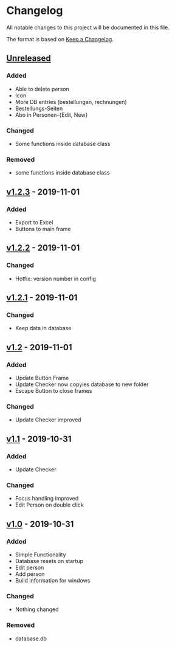 # Changelog
All notable changes to this project will be documented in this file.

The format is based on [Keep a Changelog](https://keepachangelog.com/de/1.0.0/).

## [Unreleased]
### Added
- Able to delete person
- Icon
- More DB entries (bestellungen, rechnungen)
- Bestellungs-Seiten
- Abo in Personen-{Edit, New}

### Changed
- Some functions inside database class

### Removed
- some functions inside database class

## [v1.2.3] - 2019-11-01
### Added
- Export to Excel
- Buttons to main frame

## [v1.2.2] - 2019-11-01
### Changed
- Hotfix: version number in config

## [v1.2.1] - 2019-11-01
### Changed
- Keep data in database

## [v1.2] - 2019-11-01
### Added
- Update Button Frame
- Update Checker now copyies database to new folder
- Escape Button to close frames

### Changed
- Update Checker improved

## [v1.1] - 2019-10-31
### Added
- Update Checker

### Changed
- Focus handling improved
- Edit Person on double click

## [v1.0] - 2019-10-31
### Added
- Simple Functionality
- Database resets on startup
- Edit person
- Add person
- Build information for windows

### Changed
- Nothing changed

### Removed
- database.db

[Unreleased]: https://github.com/maede97/TalemDB/compare/v1.2.3...HEAD
[v1.2.3]: https://github.com/maede97/TalemDB/releases/tag/v1.2.2...v1.2.3
[v1.2.2]: https://github.com/maede97/TalemDB/releases/tag/v1.2.1...v1.2.2
[v1.2.1]: https://github.com/maede97/TalemDB/releases/tag/v1.2...v1.2.1
[v1.2]: https://github.com/maede97/TalemDB/releases/tag/v1.1...v1.2
[v1.1]: https://github.com/maede97/TalemDB/releases/tag/v1.0...v1.1
[v1.0]: https://github.com/maede97/TalemDB/releases/tag/v1.0